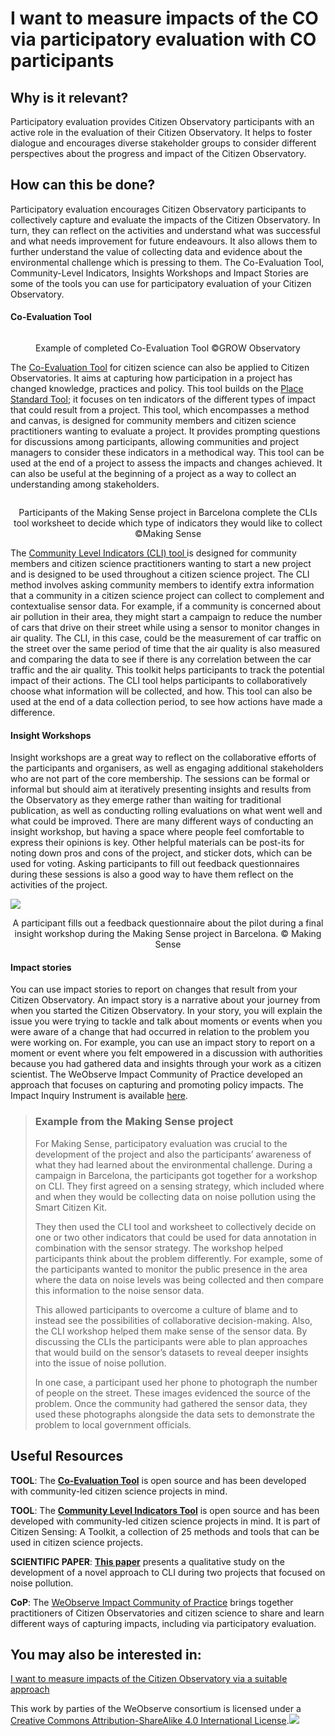 # I want to measure impacts of the CO via participatory evaluation with CO participants

## Why is it relevant?

Participatory evaluation provides Citizen Observatory participants with an active role in the evaluation of their Citizen Observatory. It helps to foster dialogue and encourages diverse stakeholder groups to consider different perspectives about the progress and impact of the Citizen Observatory.

## How can this be done?

Participatory evaluation encourages Citizen Observatory participants to collectively capture and evaluate the impacts of the Citizen Observatory. In turn, they can reflect on the activities and understand what was successful and what needs improvement for future endeavours. It also allows them to further understand the value of collecting data and evidence about the environmental challenge which is pressing to them. The Co-Evaluation Tool, Community-Level Indicators, Insights Workshops and Impact Stories are some of the tools you can use for participatory evaluation of your Citizen Observatory.

#### **Co-Evaluation Tool**

<p align="center"><img src="https://www.weobserve.eu/wp-content/uploads/2021/03/Co-Eval-tool.png" alt=""></p>

<p align="center">Example of completed Co-Evaluation Tool ©GROW Observatory</p>

The [Co-Evaluation Tool](https://discovery.dundee.ac.uk/en/publications/co-evaluation-tool) for citizen science can also be applied to Citizen Observatories. It aims at capturing how participation in a project has changed knowledge, practices and policy. This tool builds on the [Place Standard Tool](http://www.placestandard.scot/); it focuses on ten indicators of the different types of impact that could result from a project. This tool, which encompasses a method and canvas, is designed for community members and citizen science practitioners wanting to evaluate a project. It provides prompting questions for discussions among participants, allowing communities and project managers to consider these indicators in a methodical way. This tool can be used at the end of a project to assess the impacts and changes achieved. It can also be useful at the beginning of a project as a way to collect an understanding among stakeholders.

<p align="center"><img src="https://www.weobserve.eu/wp-content/uploads/2021/03/Making-Sense-400x267.jpg" alt=""></p>

<p align="center">Participants of the Making Sense project in Barcelona complete the CLIs tool worksheet to decide which type of indicators they would like to collect ©Making Sense</p>

The [Community Level Indicators (CLI) tool ](https://discovery.dundee.ac.uk/en/publications/community-level-indicators-tool-2)is designed for community members and citizen science practitioners wanting to start a new project and is designed to be used throughout a citizen science project. The CLI method involves asking community members to identify extra information that a community in a citizen science project can collect to complement and contextualise sensor data. For example, if a community is concerned about air pollution in their area, they might start a campaign to reduce the number of cars that drive on their street while using a sensor to monitor changes in air quality. The CLI, in this case, could be the measurement of car traffic on the street over the same period of time that the air quality is also measured and comparing the data to see if there is any correlation between the car traffic and the air quality. This toolkit helps participants to track the potential impact of their actions. The CLI tool helps participants to collaboratively choose what information will be collected, and how. This tool can also be used at the end of a data collection period, to see how actions have made a difference.

#### **Insight Workshops**

Insight workshops are a great way to reflect on the collaborative efforts of the participants and organisers, as well as engaging additional stakeholders who are not part of the core membership. The sessions can be formal or informal but should aim at iteratively presenting insights and results from the Observatory as they emerge rather than waiting for traditional publication, as well as conducting rolling evaluations on what went well and what could be improved. There are many different ways of conducting an insight workshop, but having a space where people feel comfortable to express their opinions is key. Other helpful materials can be post-its for noting down pros and cons of the project, and sticker dots, which can be used for voting. Asking participants to fill out feedback questionnaires during these sessions is also a good way to have them reflect on the activities of the project.

![](https://www.weobserve.eu/wp-content/uploads/2021/03/Making-Sense2-400x267.jpg)

<p align="center">A participant fills out a feedback questionnaire about the pilot during a final insight workshop during the Making Sense project in Barcelona. © Making Sense</p>

#### **Impact stories**

You can use impact stories to report on changes that result from your Citizen Observatory. An impact story is a narrative about your journey from when you started the Citizen Observatory. In your story, you will explain the issue you were trying to tackle and talk about moments or events when you were aware of a change that had occurred in relation to the problem you were working on. For example, you can use an impact story to report on a moment or event where you felt empowered in a discussion with authorities because you had gathered data and insights through your work as a citizen scientist. The WeObserve Impact Community of Practice developed an approach that focuses on capturing and promoting policy impacts. The Impact Inquiry Instrument is available [here](https://zenodo.org/record/4543603#.YCv1AZNKhTY).

> ### **Example from the Making Sense project**
>
> For Making Sense, participatory evaluation was crucial to the development of the project and also the participants’ awareness of what they had learned about the environmental challenge. During a campaign in Barcelona, the participants got together for a workshop on CLI. They first agreed on a sensing strategy, which included where and when they would be collecting data on noise pollution using the Smart Citizen Kit.&#x20;
>
> They then used the CLI tool and worksheet to collectively decide on one or two other indicators that could be used for data annotation in combination with the sensor strategy. The workshop helped participants think about the problem differently. For example, some of the participants wanted to monitor the public presence in the area where the data on noise levels was being collected and then compare this information to the noise sensor data.&#x20;
>
> This allowed participants to overcome a culture of blame and to instead see the possibilities of collaborative decision-making. Also, the CLI workshop helped them make sense of the sensor data. By discussing the CLIs the participants were able to plan approaches that would build on the sensor’s datasets to reveal deeper insights into the issue of noise pollution.&#x20;
>
> In one case, a participant used her phone to photograph the number of people on the street. These images evidenced the source of the problem. Once the community had gathered the sensor data, they used these photographs alongside the data sets to demonstrate the problem to local government officials.

## Useful Resources

**TOOL**: The [**Co-Evaluation Too**](https://doi.org/10.20933/100001180)[**l**](https://doi.org/10.20933/100001180) is open source and  has been developed with community-led citizen science projects in mind.

**TOOL**: The [**Community Level Indicators Tool**](https://doi.org/10.20933/100001178) is open source  and has been developed with community-led citizen science projects in mind. It is part of Citizen Sensing: A Toolkit, a collection of 25 methods and tools that can be used in citizen science projects.

**SCIENTIFIC PAPER**: [**This paper**](https://dl.acm.org/doi/10.1145/3196709.3196762) presents a qualitative study on the development of a novel approach to CLI during two projects that focused on noise pollution.

**CoP**: The [WeObserve Impact Community of Practice](https://www.weobserve.eu/weobserve-cop2-impact-and-value-of-citizen-observatories-for-governance/) brings together practitioners of Citizen Observatories and citizen science to share and learn different ways of capturing impacts, including via participatory evaluation.

## You may also be interested in:

[I want to measure impacts of the Citizen Observatory via a suitable approach](../creating-and-running-a-citizen-observatory/i-want-to-work-with-data-by-integrating-data-from-several-citizen-observatories-other-sources.md)



This work by parties of the WeObserve consortium is licensed under a [Creative Commons Attribution-ShareAlike 4.0 International License](https://creativecommons.org/licenses/by-sa/2.0/).![](https://www.weobserve.eu/wp-content/uploads/2021/03/CC.png)
